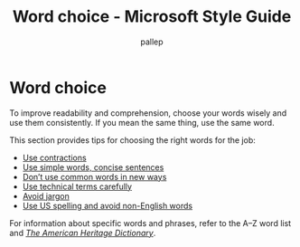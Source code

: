 ﻿---
title: Word choice - Microsoft Style Guide
author: pallep
ms.author: pallep
ms.date: 01/19/2018
ms.topic: article
ms.prod: non-product-specific
---

# Word choice

To
improve readability and comprehension, choose your words wisely
and use them consistently. If you mean the same thing, use the same
word. 

This section provides tips for choosing the right words for the job:

  - [Use contractions](/style-guide/word-choice/use-contractions)
  - [Use simple words, concise sentences](/style-guide/word-choice/use-simple-words-concise-sentences)
  - [Don’t use common words in new ways](/style-guide/word-choice/dont-use-common-words-in-new-ways)
  - [Use technical terms carefully](/style-guide/word-choice/use-technical-terms-carefully)
  - [Avoid jargon](/style-guide/word-choice/avoid-jargon)
  - [](/style-guide/word-choice/use-us-spelling-avoid-non-english-words)[Use US spelling and avoid non-English words](/style-guide/word-choice/use-us-spelling-avoid-non-english-words)

For information about specific words and phrases, refer to the A–Z word list and [*The American Heritage Dictionary*](https://ahdictionary.com/).
